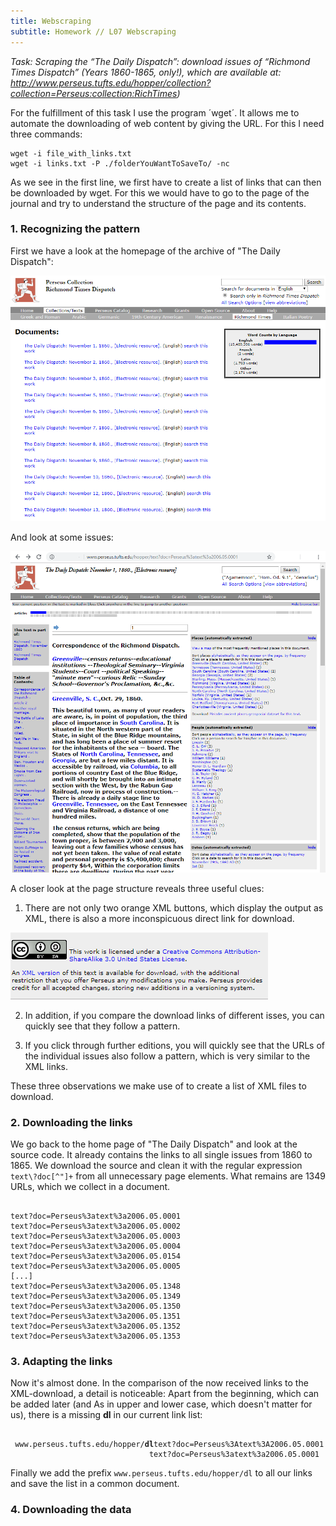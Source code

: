 ```yaml
---
title: Webscraping
subtitle: Homework // L07 Webscraping
---
```

<i>Task: Scraping the “The Daily Dispatch”: download issues of “Richmond Times Dispatch” (Years 1860-1865, only!), which are available at: http://www.perseus.tufts.edu/hopper/collection?collection=Perseus:collection:RichTimes)</i>

For the fulfillment of this task I use the program ´wget´. It allows me to automate the downloading of web content by giving the URL.
For this I need three commands:

<div class="highlighter-rouge"><div class="highlight"><pre class="highlight"><code>wget -i file_with_links.txt
wget -i links.txt -P ./folderYouWantToSaveTo/ -nc 
</code></pre></div></div>

As we see in the first line, we first have to create a list of links that can then be downloaded by wget. For this we would have to go to the page of the journal and try to understand the structure of the page and its contents.

### 1. Recognizing the pattern

First we have a look at the homepage of the archive of "The Daily Dispatch":

<img src="/img/the_daily_dispatch_homepage.png" />

And look at some issues:

<img src="/img/the_daily_dispatch_issue1.png" />

A closer look at the page structure reveals three useful clues:
1. There are not only two orange XML buttons, which display the output as XML, there is also a more inconspicuous direct link for download.

<img src="/img/xml_version_download.png" />

2. In addition, if you compare the download links of different isses, you can quickly see that they follow a pattern.

3. If you click through further editions, you will quickly see that the URLs of the individual issues also follow a pattern, which is very similar to the XML links.

These three observations we make use of to create a list of XML files to download.

### 2. Downloading the links
We go back to the home page of "The Daily Dispatch" and look at the source code. It already contains the links to all single issues from 1860 to 1865. We download the source and clean it with the regular expression `text\?doc[^"]+` from all unnecessary page elements. What remains are 1349 URLs, which we collect in a document.

<div class="highlighter-rouge"><div class="highlight"><pre class="highlight"><code>
text?doc=Perseus%3atext%3a2006.05.0001
text?doc=Perseus%3atext%3a2006.05.0002
text?doc=Perseus%3atext%3a2006.05.0003
text?doc=Perseus%3atext%3a2006.05.0004
text?doc=Perseus%3atext%3a2006.05.0154
text?doc=Perseus%3atext%3a2006.05.0005
[...]
text?doc=Perseus%3atext%3a2006.05.1348
text?doc=Perseus%3atext%3a2006.05.1349
text?doc=Perseus%3atext%3a2006.05.1350
text?doc=Perseus%3atext%3a2006.05.1351
text?doc=Perseus%3atext%3a2006.05.1352
text?doc=Perseus%3atext%3a2006.05.1353
</code></pre></div></div>

### 3. Adapting the links

Now it's almost done. In the comparison of the now received links to the XML-download, a detail is noticeable:
Apart from the beginning, which can be added later (and As in upper and lower case, which doesn't matter for us), there is a missing <b>dl</b> in our current link list:
<div class="highlighter-rouge"><div class="highlight"><pre class="highlight"><code>
 www.perseus.tufts.edu/hopper/<b>dl</b>text?doc=Perseus%3Atext%3A2006.05.0001
                               text?doc=Perseus%3atext%3a2006.05.0001
</code></pre></div></div>

Finally we add the prefix `www.perseus.tufts.edu/hopper/dl` to all our links and save the list in a common document.
### 4. Downloading the data

